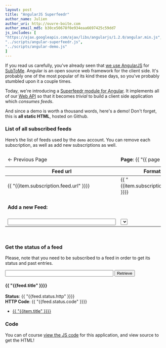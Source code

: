 ```yaml
---
layout: post
title: "AngularJS Superfeedr"
author_name: Julien
author_uri: http://ouvre-boite.com
author_email_md5: b30ce50678f0e934eaa6697425c59dd7
js_includes: [
"https://ajax.googleapis.com/ajax/libs/angularjs/1.2.0/angular.min.js",
"../scripts/angular-superfeedr.js",
"../scripts/angular-demo.js"
]
---
```


If you read us carefully, you've already seen that [we use AngularJS](http://blog.superfeedr.com/subtome-progress/) for [SubToMe](https://www.subtome.com/#/). Angular is an open source web framework for the client side. It's probably one of the most popular of its kind these days, so you've probably stumbled upon it a couple times.

Today, we're introducing a [Superfeedr module for Angular](https://github.com/superfeedr/angular-superfeedr). It implements all of our [Web API](http://documentation.superfeedr.com/subscribers.html#webhooks) so that it becomes *trivial* to build a client side application which *consumes feeds*.

And since a demo is worth a thousand words, here's a demo! Don't forget, this is **all static HTML**, hosted on Github.

<div ng-app="demo-app">

<h3 id="list-of-all-subscribed-feeds">List of all subscribed feeds</h3>

<p>Here’s the list of feeds used by the <code>demo</code> account. You can remove each subscription, as well as add new subscriptions as well.</p>

   <div ng-controller="listCtrl">
    <table style="width: 100%">
      <thead>
        <tr>
          <td><span ng-click='previous()'>&larr; Previous Page</span></td>
          <td><strong>Page</strong>:   {{ "{{ page " }}}}
</td>
          <td></td>
          <td style="text-align:right;"><span ng-click='next()'>Next Page &rarr;</span></td>
        </tr>
        <tr>
          <th style="width: 350px"><strong>Feed url</strong></th>
          <th><strong>Format</strong></th>
          <th><strong>Endpoint</strong></th>
        </tr>
      </thead>
      <tbody>
        <tr ng-repeat="item in subscriptions" ng-controller="subscriptionController">
          <td ng-click="retrieve()">{{ "{{item.subscription.feed.url" }}}}</td>
          <td>{{ "{{item.subscription.format" }}}}</td>
          <td>{{ "{{item.subscription.endpoint" }}}}</td>
          <td><button ng-click="unsubscribe()">Unsubscribe</button></td>
        </tr>
        <form novalidate ng-submit="subscribe()">
          <tr>
            <td><h4>Add a new Feed:</h4></td>
          </tr>
          <tr>
            <td>
              <input style="width: 350px" name="topic" ng-model="topic" ng-required="true">
            </td>
            <td>
              <select name="format"  ng-model="format" ng-required="true" ng-options="format as format for format in formats">
              </select>
            </td>
            <td>
              <input  style="width: 200px" name="callback" ng-model="callback" ng-required="true">
            </td>
            <td>
              <input type="submit" value="Subscribe">
            </td>
          </tr>
        </form>
      </tbody>
    </table>
  </div>
<div>
<br>

<h3>Get the status of a feed</h3>
<p>
  Please, note that you need to be subscribed to a feed in order to get its status and past entries. 
</p>

<div ng-controller="retrieveCtrl">
  <form novalidate ng-submit="retrieve()">
    <input style="width: 350px" name="url" ng-model="url" ng-required="true">
    <input type="submit" value="Retrieve">
  </form>
  <div ng-show="feed">
    <h4>{{ "{{feed.title" }}}}</h4>
    <p>
      <strong>Status</strong>: {{ "{{feed.status.http" }}}}<br>
      <strong>HTTP Code</strong>: {{ "{{feed.status.code" }}}}
    </p>
    <ul>
      <li ng-repeat="item in feed.items"><a href="{{ "{{item.permalinkUrl" }}}}">{{ "{{item.title" }}}}</a></li>
    </ul>
  </div>
</div>
</div>

<h3>Code</h3>
<p>You can of course <a href="/scripts/angular-demo.js">view the JS code</a> for this application, and view source to get the HTML!</p>



